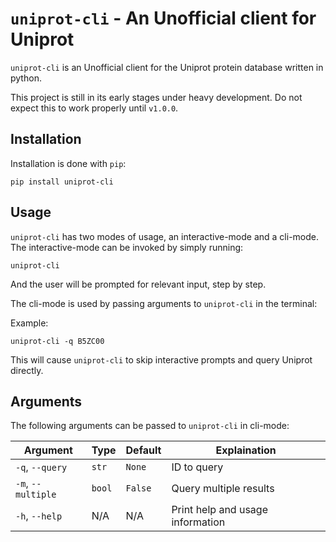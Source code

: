 # `uniprot-cli` - An Unofficial client for Uniprot

`uniprot-cli` is an Unofficial client for the Uniprot protein database
written in python.

This project is still in its early stages under heavy development.
Do not expect this to work properly until `v1.0.0`.

## Installation

Installation is done with `pip`:

```{sh}
pip install uniprot-cli
```

## Usage

`uniprot-cli` has two modes of usage, an interactive-mode and a cli-mode.
The interactive-mode can be invoked by simply running:
```{sh}
uniprot-cli
```
And the user will be prompted for relevant input, step by step.

The cli-mode is used by passing arguments to `uniprot-cli` in the terminal:

Example:
```{sh}
uniprot-cli -q B5ZC00
```

This will cause `uniprot-cli` to skip interactive prompts and query Uniprot directly.

## Arguments

The following arguments can be passed to `uniprot-cli` in cli-mode:

| Argument           | Type   | Default | Explaination                     |
| ------------------ | ------ | ------- | -------------------------------- |
| `-q`, `--query`    | `str`  | `None`  | ID to query                      |
| `-m`, `--multiple` | `bool` | `False` | Query multiple results           |
| `-h`, `--help`     |  N/A   |  N/A    | Print help and usage information |
